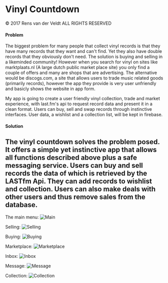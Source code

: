# Vinyl Countdown
© 2017 Rens van der Veldt ALL RIGHTS RESERVED
#### Problem
The biggest problem for many people that collect vinyl records is that they have many records that they want and can't find. Yet they also have double records that they obviously don't 
need. The solution is buying and selling in a likeminded community! However when you search for vinyl on sites like marktplaats.nl (A large dutch public market place site) you only find 
a couple of offers and many are shops that are advertising. The alternative would be discogs.com, a site that allows users to trade music related goods (primarily records), however the 
app they provide is very user unfriendly and basicly shows the website in app form.

My app is going to create a user friendly vinyl collection, trade and market experience, with last.fm's api to request record data and present it in a clean format. Users can buy, sell 
and swap records through instinctive interfaces. User data, a wishlist and a collection list, will be kept in firebase.

#### Solution

The vinyl countdown solves the problem posed. It offers a simple yet instinctive app that allows all functions described above plus a safe messaging service. 
Users can buy and sell records the data of which is retrieved by the LASTfm Api. They can add records to wishlist and collection. Users can also make deals with other users and thus remove sales from the database.
--
The main menu:
![Main](https://github.com/Bakenbraad/mprog_final/blob/master/doc/mainmenu.png)

Selling:
![Selling](https://github.com/Bakenbraad/mprog_final/blob/master/doc/selling.png)

Buying:
![Buying](https://github.com/Bakenbraad/mprog_final/blob/master/doc/buying.png)

Marketplace:
![Marketplace](https://github.com/Bakenbraad/mprog_final/blob/master/doc/marketplaceApp.png)

Inbox:
![Inbox](https://github.com/Bakenbraad/mprog_final/blob/master/doc/inbox.png)

Message:
![Message](https://github.com/Bakenbraad/mprog_final/blob/master/doc/message.png)

Collection:
![Collection](https://github.com/Bakenbraad/mprog_final/blob/master/doc/collection.png)

